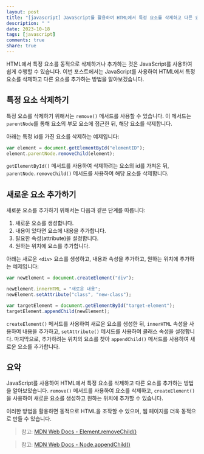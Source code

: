 ```yaml
---
layout: post
title: "[javascript] JavaScript를 활용하여 HTML에서 특정 요소를 삭제하고 다른 요소를 추가하는 방법"
description: " "
date: 2023-10-18
tags: [javascript]
comments: true
share: true
---
```


HTML에서 특정 요소를 동적으로 삭제하거나 추가하는 것은 JavaScript를 사용하여 쉽게 수행할 수 있습니다. 이번 포스트에서는 JavaScript를 사용하여 HTML에서 특정 요소를 삭제하고 다른 요소를 추가하는 방법을 알아보겠습니다.

## 특정 요소 삭제하기

특정 요소를 삭제하기 위해서는 `remove()` 메서드를 사용할 수 있습니다. 이 메서드는 `parentNode`를 통해 요소의 부모 요소에 접근한 뒤, 해당 요소를 삭제합니다.

아래는 특정 id를 가진 요소를 삭제하는 예제입니다:

```javascript
var element = document.getElementById("elementID");
element.parentNode.removeChild(element);
```

`getElementById()` 메서드를 사용하여 삭제하려는 요소의 id를 가져온 뒤, `parentNode.removeChild()` 메서드를 사용하여 해당 요소를 삭제합니다.

## 새로운 요소 추가하기

새로운 요소를 추가하기 위해서는 다음과 같은 단계를 따릅니다:

1. 새로운 요소를 생성합니다.
2. 내용이 있다면 요소에 내용을 추가합니다.
3. 필요한 속성(attribute)을 설정합니다.
4. 원하는 위치에 요소를 추가합니다.

아래는 새로운 `<div>` 요소를 생성하고, 내용과 속성을 추가하고, 원하는 위치에 추가하는 예제입니다:

```javascript
var newElement = document.createElement("div");

newElement.innerHTML = "새로운 내용";
newElement.setAttribute("class", "new-class");

var targetElement = document.getElementById("target-element");
targetElement.appendChild(newElement);
```

`createElement()` 메서드를 사용하여 새로운 요소를 생성한 뒤, `innerHTML` 속성을 사용하여 내용을 추가하고, `setAttribute()` 메서드를 사용하여 클래스 속성을 설정합니다. 마지막으로, 추가하려는 위치의 요소를 찾아 `appendChild()` 메서드를 사용하여 새로운 요소를 추가합니다.

## 요약

JavaScript를 사용하여 HTML에서 특정 요소를 삭제하고 다른 요소를 추가하는 방법을 알아보았습니다. `remove()` 메서드를 사용하여 요소를 삭제하고, `createElement()`을 사용하여 새로운 요소를 생성하고 원하는 위치에 추가할 수 있습니다.

이러한 방법을 활용하면 동적으로 HTML을 조작할 수 있으며, 웹 페이지를 더욱 동적으로 만들 수 있습니다.

> 참고: [MDN Web Docs - Element.removeChild()](https://developer.mozilla.org/en-US/docs/Web/API/Node/removeChild)

> 참고: [MDN Web Docs - Node.appendChild()](https://developer.mozilla.org/en-US/docs/Web/API/Node/appendChild)